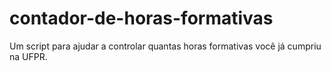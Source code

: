 # contador-de-horas-formativas
Um script para ajudar a controlar quantas horas formativas você já cumpriu na UFPR.
